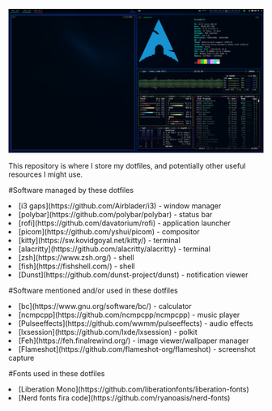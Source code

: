 ![Desktop](Desktop.png)

This repository is where I store my dotfiles, and potentially other useful resources I might use.

#Software managed by these dotfiles
<li>[i3 gaps](https://github.com/Airblader/i3) - window manager</li>
<li>[polybar](https://github.com/polybar/polybar) - status bar</li>
<li>[rofi](https://github.com/davatorium/rofi) - application launcher</li>
<li>[picom](https://github.com/yshui/picom) - compositor</li>
<li>[kitty](https://sw.kovidgoyal.net/kitty/) - terminal</li>
<li>[alacritty](https://github.com/alacritty/alacritty) - terminal</li>
<li>[zsh](https://www.zsh.org/) - shell</li>
<li>[fish](https://fishshell.com/) - shell</li>
<li>[Dunst](https://github.com/dunst-project/dunst) - notification viewer</li>

#Software mentioned and/or used in these dotfiles
<li>[bc](https://www.gnu.org/software/bc/) - calculator</li>
<li>[ncmpcpp](https://github.com/ncmpcpp/ncmpcpp) - music player</li>
<li>[Pulseeffects](https://github.com/wwmm/pulseeffects) - audio effects</li>
<li>[lxsession](https://github.com/lxde/lxsession) - polkit</li>
<li>[Feh](https://feh.finalrewind.org/) - image viewer/wallpaper manager</li>
<li>[Flameshot](https://github.com/flameshot-org/flameshot) - screenshot capture</li>

#Fonts used in these dotfiles
<li>[Liberation Mono](https://github.com/liberationfonts/liberation-fonts)</li>
<li>[Nerd fonts fira code](https://github.com/ryanoasis/nerd-fonts)</li>

